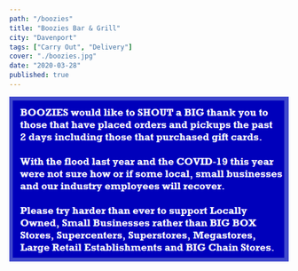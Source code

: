 ```yaml
---
path: "/boozies"
title: "Boozies Bar & Grill"
city: "Davenport"
tags: ["Carry Out", "Delivery"]
cover: "./boozies.jpg"
date: "2020-03-28"
published: true
---
```


![boozies](./boozies-2.png)
